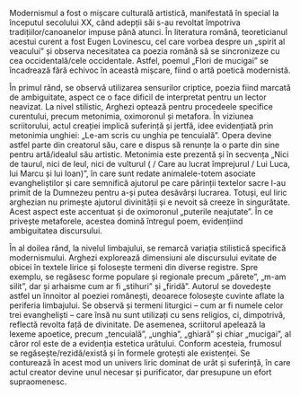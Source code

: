Modernismul a fost o mișcare culturală artistică, manifestată în special la începutul secolului XX, când adepții săi s-au revoltat împotriva tradițiilor/canoanelor impuse până atunci. În literatura română, teoreticianul acestui curent a fost Eugen Lovinescu, cel care vorbea despre un „spirit al veacului” și observa necesitatea ca poezia română să se sincronizeze cu cea occidentală/cele occidentale. Astfel, poemul „Flori de mucigai” se încadrează fără echivoc în această mișcare, fiind o artă poetică modernistă.

În primul rând, se observă utilizarea sensurilor criptice, poezia fiind marcată de ambiguitate, aspect ce o face dificil de interpretat pentru un lector neavizat. La nivel stilistic, Arghezi optează pentru procedeele specifice curentului, precum metonimia, oximoronul și metafora. În viziunea scriitorului, actul creației implică suferință și jertfă, idee evidențiată prin metonimia unghiei: „Le-am scris cu unghia pe tencuială”. Opera devine astfel parte din creatorul său, care e dispus să renunțe la o parte din sine pentru artă/idealul său artistic. Metonimia este prezentă și în secvența „Nici de taurul, nici de leul, nici de vulturul ( / Care au lucrat împrejurul / Lui Luca, lui Marcu și lui Ioan)”, în care sunt redate animalele-totem asociate evangheliștilor și care semnifică ajutorul pe care părinții textelor sacre l-au primit de la Dumnezeu pentru a-și putea desăvârși lucrarea. Totuși, eul liric arghezian nu primește ajutorul divinității și e nevoit să creeze în singurătate. Acest aspect este accentuat și de oximoronul „puterile neajutate”. În ce privește metaforele, acestea domină întregul poem, evidențiind ambiguitatea discursului.

În al doilea rând, la nivelul limbajului, se remarcă variația stilistică specifică modernismului. Arghezi explorează dimensiuni ale discursului evitate de obicei în textele lirice și folosește termeni din diverse registre. Spre exemplu, se regăsesc forme populare și regionale precum „părete”, „m-am silit”, dar și arhaisme cum ar fi „stihuri” și „firidă”. Autorul se dovedește astfel un înnoitor al poeziei românești, deoarece folosește cuvinte aflate la periferia limbajului. Se observă și termeni liturgici – cum ar fi numele celor trei evangheliști – care însă nu sunt utilizați cu sens religios, ci, dimpotrivă, reflectă revolta față de divinitate. De asemenea, scriitorul apelează la lexeme apoetice, precum „tencuială”, „unghia”, „ghiară” și chiar „mucigai”, al căror rol este de a evidenția estetica urâtului. Conform acesteia, frumosul se regăsește/rezidă/există și în formele grotești ale existenței. Se conturează în acest mod un univers liric dominat de urât și suferință, în care actul creator devine unul necesar și purificator, dar presupune un efort supraomenesc.
